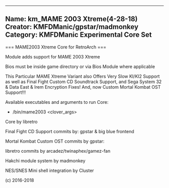 -----------------------
Name: km_MAME 2003 Xtreme(4-28-18)
Creator: KMFDManic/gpstar/madmonkey
Category: KMFDManic Experimental Core Set
-----------------------
=== MAME2003 Xtreme Core for RetroArch ===

Module adds support for MAME 2003 Xtreme

Bios must be inside game directory or via Bios Module where applicable

This Particular MAME Xtreme Variant also Offers Very Slow KI/KI2 Support as well as
Final Fight Custom CD Soundtrack Support, and Sega System 32 & Data East &
Irem Encryption Fixes!  And, now Custom Mortal Kombat OST Support!!!

Available executables and arguments to run Core:
- /bin/mame2003 <rom> <clover_args>

Core by libretro

Final Fight CD Support commits by:
gpstar & big blue frontend

Mortal Kombat Custom OST commits by gpstar:

libretro commits by arcadez/twinaphex/gamez-fan

Hakchi module system by madmonkey

NES/SNES Mini shell integration by Cluster

(c) 2016-2018
